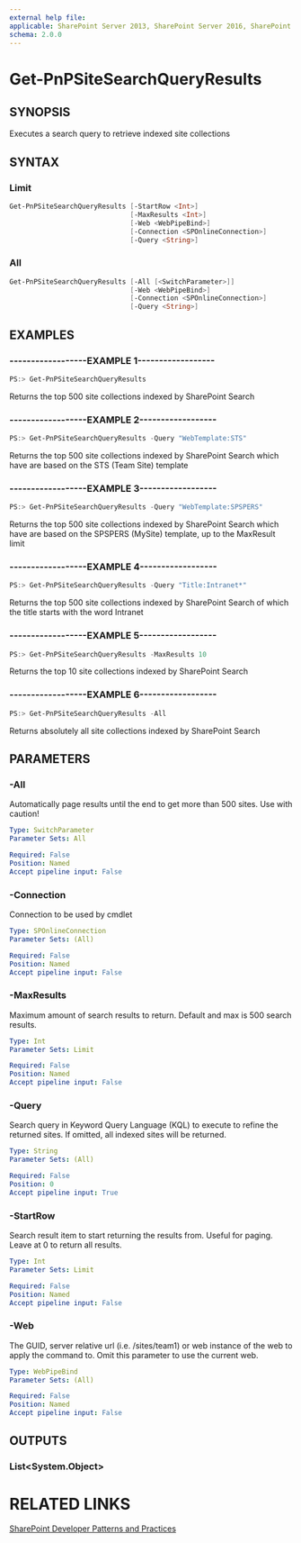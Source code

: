 ```yaml
---
external help file:
applicable: SharePoint Server 2013, SharePoint Server 2016, SharePoint Online
schema: 2.0.0
---
```

# Get-PnPSiteSearchQueryResults

## SYNOPSIS
Executes a search query to retrieve indexed site collections

## SYNTAX 

### Limit
```powershell
Get-PnPSiteSearchQueryResults [-StartRow <Int>]
                              [-MaxResults <Int>]
                              [-Web <WebPipeBind>]
                              [-Connection <SPOnlineConnection>]
                              [-Query <String>]
```

### All
```powershell
Get-PnPSiteSearchQueryResults [-All [<SwitchParameter>]]
                              [-Web <WebPipeBind>]
                              [-Connection <SPOnlineConnection>]
                              [-Query <String>]
```

## EXAMPLES

### ------------------EXAMPLE 1------------------
```powershell
PS:> Get-PnPSiteSearchQueryResults
```

Returns the top 500 site collections indexed by SharePoint Search

### ------------------EXAMPLE 2------------------
```powershell
PS:> Get-PnPSiteSearchQueryResults -Query "WebTemplate:STS"
```

Returns the top 500 site collections indexed by SharePoint Search which have are based on the STS (Team Site) template

### ------------------EXAMPLE 3------------------
```powershell
PS:> Get-PnPSiteSearchQueryResults -Query "WebTemplate:SPSPERS"
```

Returns the top 500 site collections indexed by SharePoint Search which have are based on the SPSPERS (MySite) template, up to the MaxResult limit

### ------------------EXAMPLE 4------------------
```powershell
PS:> Get-PnPSiteSearchQueryResults -Query "Title:Intranet*"
```

Returns the top 500 site collections indexed by SharePoint Search of which the title starts with the word Intranet

### ------------------EXAMPLE 5------------------
```powershell
PS:> Get-PnPSiteSearchQueryResults -MaxResults 10
```

Returns the top 10 site collections indexed by SharePoint Search

### ------------------EXAMPLE 6------------------
```powershell
PS:> Get-PnPSiteSearchQueryResults -All
```

Returns absolutely all site collections indexed by SharePoint Search

## PARAMETERS

### -All
Automatically page results until the end to get more than 500 sites. Use with caution!

```yaml
Type: SwitchParameter
Parameter Sets: All

Required: False
Position: Named
Accept pipeline input: False
```

### -Connection
Connection to be used by cmdlet

```yaml
Type: SPOnlineConnection
Parameter Sets: (All)

Required: False
Position: Named
Accept pipeline input: False
```

### -MaxResults
Maximum amount of search results to return. Default and max is 500 search results.

```yaml
Type: Int
Parameter Sets: Limit

Required: False
Position: Named
Accept pipeline input: False
```

### -Query
Search query in Keyword Query Language (KQL) to execute to refine the returned sites. If omitted, all indexed sites will be returned.

```yaml
Type: String
Parameter Sets: (All)

Required: False
Position: 0
Accept pipeline input: True
```

### -StartRow
Search result item to start returning the results from. Useful for paging. Leave at 0 to return all results.

```yaml
Type: Int
Parameter Sets: Limit

Required: False
Position: Named
Accept pipeline input: False
```

### -Web
The GUID, server relative url (i.e. /sites/team1) or web instance of the web to apply the command to. Omit this parameter to use the current web.

```yaml
Type: WebPipeBind
Parameter Sets: (All)

Required: False
Position: Named
Accept pipeline input: False
```

## OUTPUTS

### List<System.Object>

# RELATED LINKS

[SharePoint Developer Patterns and Practices](http://aka.ms/sppnp)